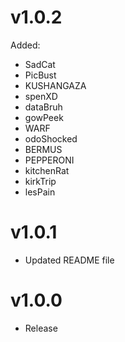# v1.0.2
Added:
- SadCat
- PicBust
- KUSHANGAZA
- spenXD
- dataBruh
- gowPeek
- WARF
- odoShocked
- BERMUS
- PEPPERONI
- kitchenRat
- kirkTrip
- lesPain

# v1.0.1
- Updated README file

# v1.0.0
- Release